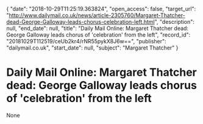 {
  "date": "2018-10-29T11:25:19.363824", 
  "open_access": false, 
  "target_url": "http://www.dailymail.co.uk/news/article-2305760/Margaret-Thatcher-dead-George-Galloway-leads-chorus-celebration-left.html", 
  "description": null, 
  "end_date": null, 
  "title": "Daily Mail Online: Margaret Thatcher dead: George Galloway leads chorus of 'celebration' from the left", 
  "record_id": "20181029T112519/ceUb2kr4/rNR55pykX8J6w==", 
  "publisher": "dailymail.co.uk", 
  "start_date": null, 
  "subject": "Margaret Thatcher"
}

# Daily Mail Online: Margaret Thatcher dead: George Galloway leads chorus of 'celebration' from the left

None